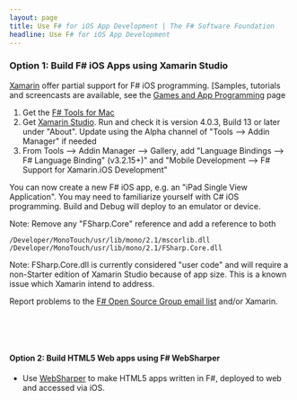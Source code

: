 ```yaml
---
layout: page
title: Use F# for iOS App Development | The F# Software Foundation
headline: Use F# for iOS App Development
---
```


### Option 1: Build F# iOS Apps using Xamarin Studio

[Xamarin](http://xamarin.com) offer partial support for F# iOS programming.
[Samples, tutorials and screencasts are available, see the [Games and App Programming](/games) page


1. Get the [F# Tools for Mac](/use/mac)
2. Get [Xamarin Studio](http://xamarin.com/download). Run and check it is version 4.0.3, Build 13 or later under "About". Update using the Alpha channel of "Tools --> Addin Manager" if needed
3. From Tools --> Addin Manager --> Gallery, add "Language Bindings --> F# Language Binding" (v3.2.15+)" and "Mobile Development --> F# Support for Xamarin.iOS Development" 

You can now create a new F# iOS app, e.g. an "iPad Single View Application". You may need to familiarize yourself
with C# iOS programming. Build and Debug will deploy to an emulator or device.

Note: Remove any "FSharp.Core" reference and add a reference to both

    /Developer/MonoTouch/usr/lib/mono/2.1/mscorlib.dll 
    /Developer/MonoTouch/usr/lib/mono/2.1/FSharp.Core.dll 
        
Note: FSharp.Core.dll is currently considered "user code" and will require a 
non-Starter edition of Xamarin Studio because of app size. This is a known issue which Xamarin intend to address.

Report problems to the [F# Open Source Group email list](http://fsharp.github.com/fsharp) and/or Xamarin.

<br />
<br />
<br />


#### Option 2: Build HTML5 Web apps using F# WebSharper

* Use [WebSharper](http://www.websharper.com) to make HTML5 apps written in F#, deployed to web and accessed via iOS.

<br />
<br />
<br />

